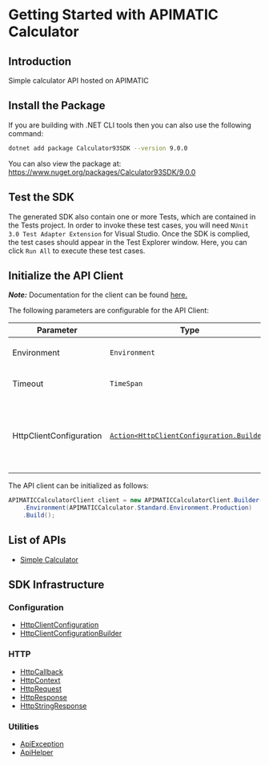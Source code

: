
# Getting Started with APIMATIC Calculator

## Introduction

Simple calculator API hosted on APIMATIC

## Install the Package

If you are building with .NET CLI tools then you can also use the following command:

```bash
dotnet add package Calculator93SDK --version 9.0.0
```

You can also view the package at:
https://www.nuget.org/packages/Calculator93SDK/9.0.0

## Test the SDK

The generated SDK also contain one or more Tests, which are contained in the Tests project. In order to invoke these test cases, you will need `NUnit 3.0 Test Adapter Extension` for Visual Studio. Once the SDK is complied, the test cases should appear in the Test Explorer window. Here, you can click `Run All` to execute these test cases.

## Initialize the API Client

**_Note:_** Documentation for the client can be found [here.](https://www.github.com/Shield-Jaguar/calculator-93-dotnet-sdk/tree/9.0.0/doc/client.md)

The following parameters are configurable for the API Client:

| Parameter | Type | Description |
|  --- | --- | --- |
| Environment | `Environment` | The API environment. <br> **Default: `Environment.Production`** |
| Timeout | `TimeSpan` | Http client timeout.<br>*Default*: `TimeSpan.FromSeconds(100)` |
| HttpClientConfiguration | [`Action<HttpClientConfiguration.Builder>`](https://www.github.com/Shield-Jaguar/calculator-93-dotnet-sdk/tree/9.0.0/doc/http-client-configuration-builder.md) | Action delegate that configures the HTTP client by using the HttpClientConfiguration.Builder for customizing API call settings.<br>*Default*: `new HttpClient()` |

The API client can be initialized as follows:

```csharp
APIMATICCalculatorClient client = new APIMATICCalculatorClient.Builder()
    .Environment(APIMATICCalculator.Standard.Environment.Production)
    .Build();
```

## List of APIs

* [Simple Calculator](https://www.github.com/Shield-Jaguar/calculator-93-dotnet-sdk/tree/9.0.0/doc/controllers/simple-calculator.md)

## SDK Infrastructure

### Configuration

* [HttpClientConfiguration](https://www.github.com/Shield-Jaguar/calculator-93-dotnet-sdk/tree/9.0.0/doc/http-client-configuration.md)
* [HttpClientConfigurationBuilder](https://www.github.com/Shield-Jaguar/calculator-93-dotnet-sdk/tree/9.0.0/doc/http-client-configuration-builder.md)

### HTTP

* [HttpCallback](https://www.github.com/Shield-Jaguar/calculator-93-dotnet-sdk/tree/9.0.0/doc/http-callback.md)
* [HttpContext](https://www.github.com/Shield-Jaguar/calculator-93-dotnet-sdk/tree/9.0.0/doc/http-context.md)
* [HttpRequest](https://www.github.com/Shield-Jaguar/calculator-93-dotnet-sdk/tree/9.0.0/doc/http-request.md)
* [HttpResponse](https://www.github.com/Shield-Jaguar/calculator-93-dotnet-sdk/tree/9.0.0/doc/http-response.md)
* [HttpStringResponse](https://www.github.com/Shield-Jaguar/calculator-93-dotnet-sdk/tree/9.0.0/doc/http-string-response.md)

### Utilities

* [ApiException](https://www.github.com/Shield-Jaguar/calculator-93-dotnet-sdk/tree/9.0.0/doc/api-exception.md)
* [ApiHelper](https://www.github.com/Shield-Jaguar/calculator-93-dotnet-sdk/tree/9.0.0/doc/api-helper.md)

